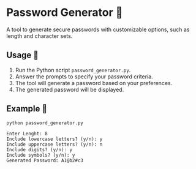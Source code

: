 # Password Generator :key:

A tool to generate secure passwords with customizable options, such as length and character sets.

## Usage :rocket:

1. Run the Python script `password_generator.py`.
2. Answer the prompts to specify your password criteria.
3. The tool will generate a password based on your preferences.
4. The generated password will be displayed.

## Example :memo:

```
python password_generator.py

Enter Lenght: 8
Include lowercase letters? (y/n): y
Include uppercase letters? (y/n): n
Include digits? (y/n): y
Include symbols? (y/n): y
Generated Password: A1@b2#c3
